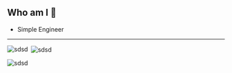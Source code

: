 ## Who am I  👋
- Simple Engineer

----

<p><img align="left" src="https://github-readme-stats.vercel.app/api/top-langs?username=ROM-mm&show_icons=true&locale=en&layout=compact" alt="sdsd" /></p>

<p>&nbsp;<img align="center" src="https://github-readme-stats.vercel.app/api?username=ROM-mm&show_icons=true&locale=en" alt="sdsd" /></p>

<p><img align="center" src="https://github-readme-streak-stats.herokuapp.com/?user=ROM-mm&" alt="sdsd" /></p>
